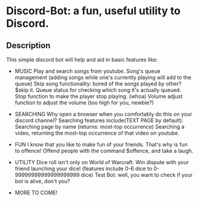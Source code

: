 # Discord-Bot: a fun, useful utility to Discord.
## Description
This simple discord bot will help and aid in basic features like:

 - MUSIC
   Play and search songs from youtube.
   Song's queue management (adding songs while one's currently playing will add to the queue)
   Skip song functionality: bored of the songs played by other? $skip it.
   Queue status for checking which song it's actually queued.
   Stop function to make the player stop playing. (whoa)
   Volume adjust function to adjust the volume (too high for you, newbie?)

 - SEARCHING
   Why open a browser when you comfortably do this on your discord channel?
   Searching features include(TEXT PAGE by default):
   Searching page by name (returns: most-top occurrence)
   Searching a video, returning the most-top occurrence of that video on youtube.

 - FUN
   I know that you like to make fun of your friends. That's why is fun to offence!
   Offend people with the command $offence, and take a laugh.

 - UTILITY
   Dice roll isn't only on World of Warcraft.
   Win dispute with your friend launching your dice!
   (features include 0-6 dice to 0-99999999999999999999 dice)
   Test Bot: well, you want to check if your bot is alive, don't you?
    
 - MORE TO COME!

